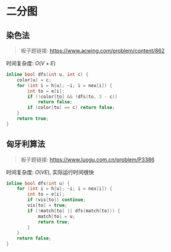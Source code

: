 # 二分图

## 染色法

> 板子题链接: https://www.acwing.com/problem/content/862

时间复杂度: $O(V + E)$

```cpp
inline bool dfs(int u, int c) {
    color[u] = c;
    for (int i = h[u]; ~i; i = nex[i]) {
        int to = e[i];
        if (!color[to] && !dfs(to, 3 - c))
            return false;
        if (color[to] == c) return false;
    }
    return true;
}
```

## 匈牙利算法

> 板子题链接: https://www.luogu.com.cn/problem/P3386

时间复杂度: $O(VE)$, 实际运行时间很快

```cpp
inline bool dfs(int u) {
    for (int i = h[u]; ~i; i = nex[i]) {
        int to = e[i];
        if (vis[to]) continue;
        vis[to] = true;
        if (!match[to] || dfs(match[to])) {
            match[to] = u;
            return true;
        }
    }
    return false;
}
```
